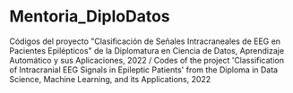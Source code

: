 # Mentoria_DiploDatos
Códigos del proyecto "Clasificación de Señales Intracraneales de EEG en Pacientes Epilépticos" de la Diplomatura en Ciencia de Datos, Aprendizaje Automático y sus Aplicaciones, 2022 / Codes of the project 'Classification of Intracranial EEG Signals in Epileptic Patients' from the Diploma in Data Science, Machine Learning, and its Applications, 2022
